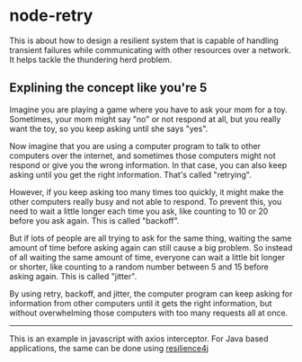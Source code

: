 # node-retry
This is about how to design a resilient system that is capable of handling transient failures while communicating with other resources over a network. It helps tackle the thundering herd problem.

## Explining the concept like you're 5

Imagine you are playing a game where you have to ask your mom for a toy. Sometimes, your mom might say "no" or not respond at all, but you really want the toy, so you keep asking until she says "yes".

Now imagine that you are using a computer program to talk to other computers over the internet, and sometimes those computers might not respond or give you the wrong information. In that case, you can also keep asking until you get the right information. That's called "retrying".

However, if you keep asking too many times too quickly, it might make the other computers really busy and not able to respond. To prevent this, you need to wait a little longer each time you ask, like counting to 10 or 20 before you ask again. This is called "backoff".

But if lots of people are all trying to ask for the same thing, waiting the same amount of time before asking again can still cause a big problem. So instead of all waiting the same amount of time, everyone can wait a little bit longer or shorter, like counting to a random number between 5 and 15 before asking again. This is called "jitter".

By using retry, backoff, and jitter, the computer program can keep asking for information from other computers until it gets the right information, but without overwhelming those computers with too many requests all at once.

---

This is an example in javascript with axios interceptor. For Java based applications, the same can be done using [resilience4j](https://resilience4j.readme.io/docs/retry)
